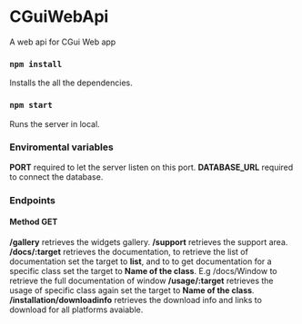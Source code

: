 # CGuiWebApi
A web api for CGui Web app

### `npm install`

Installs the all the dependencies.

### `npm start`

Runs the server in local.

### Enviromental variables

**PORT** required to let the server listen on this port.
**DATABASE_URL** required to connect the database.

### Endpoints

#### Method GET
**/gallery** retrieves the widgets gallery.
**/support** retrieves the support area.
**/docs/:target** retrieves the documentation, to retrieve the list of documentation set the target to **list**, and to to get documentation for a specific class set the target to **Name of the class**.
E.g
/docs/Window to retrieve the full documentation of window
**/usage/:target** retrieves the usage of specific class again set the target to **Name of the class**.
**/installation/downloadinfo** retrieves the download info and links to download for all platforms avaiable.